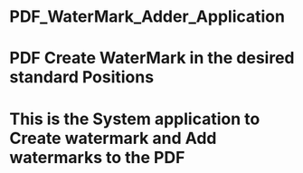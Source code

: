 # PDF_WaterMark_Adder_Application
# PDF Create WaterMark in the desired standard Positions 
# This is the System application to Create watermark and Add watermarks to the PDF
